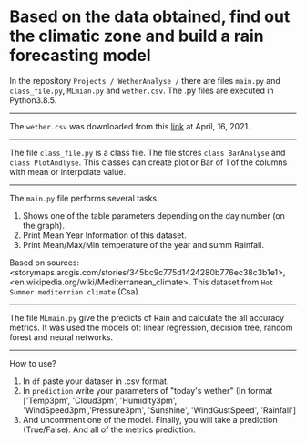 Based on the data obtained, find out the climatic zone and build a rain forecasting model
====================================================================
In the repository `Projects / WetherAnalyse /` there are files `main.py` and` class_file.py`, `MLmian.py` and `wether.csv`. The .py files are executed in Python3.8.5.
***
The `wether.csv` was downloaded from this [link](https://storage.googleapis.com/kagglesdsdata/datasets/6883/9923/weather.csv) at April, 16, 2021.
***
The file `class_file.py` is a class file. The file stores `class BarAnalyse` and `class PlotAndlyse`. This classes can create plot or Bar of 1 of the columns with mean or interpolate value.
***
The `main.py` file performs several tasks.
1. Shows one of the table parameters depending on the day number (on the graph).
2. Print Mean Year Information of this dataset.
3. Print Mean/Max/Min temperature of the year and summ Rainfall.

Based on sources: <storymaps.arcgis.com/stories/345bc9c775d1424280b776ec38c3b1e1>, <en.wikipedia.org/wiki/Mediterranean_climate>. This dataset from `Hot Summer mediterrian climate` (Csa).
***
The file `MLmain.py` give the predicts of Rain and calculate the all accuracy metrics. It was used the models of: linear regression, decision tree, random forest and neural networks.
***
How to use?
1. In `df` paste your dataser in .csv format.
2. In `prediction` write your parameters of "today's wether" (In format ['Temp3pm', 'Cloud3pm', 'Humidity3pm', 'WindSpeed3pm','Pressure3pm', 'Sunshine', 'WindGustSpeed', 'Rainfall']
3. And uncomment one of the model.
Finally, you will take a prediction (True/False). And all of the metrics prediction.

